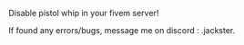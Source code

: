 Disable pistol whip in your fivem server!

If found any errors/bugs, message me on discord : .jackster.
